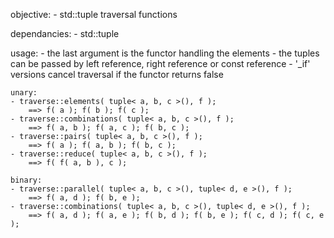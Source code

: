 objective:
    - std::tuple traversal functions
 
dependancies:
    - std::tuple

usage: 
    - the last argument is the functor handling the elements
    - the tuples can be passed by left reference, right reference or const reference
    - '_if' versions cancel traversal if the functor returns false
    
    unary:
    - traverse::elements( tuple< a, b, c >(), f );
        ==> f( a ); f( b ); f( c );
    - traverse::combinations( tuple< a, b, c >(), f );
        ==> f( a, b ); f( a, c ); f( b, c );
    - traverse::pairs( tuple< a, b, c >(), f );
        ==> f( a ); f( a, b ); f( b, c );
    - traverse::reduce( tuple< a, b, c >(), f );
        ==> f( f( a, b ), c );
 
    binary:
    - traverse::parallel( tuple< a, b, c >(), tuple< d, e >(), f );
        ==> f( a, d ); f( b, e );
    - traverse::combinations( tuple< a, b, c >(), tuple< d, e >(), f );
        ==> f( a, d ); f( a, e ); f( b, d ); f( b, e ); f( c, d ); f( c, e );
 